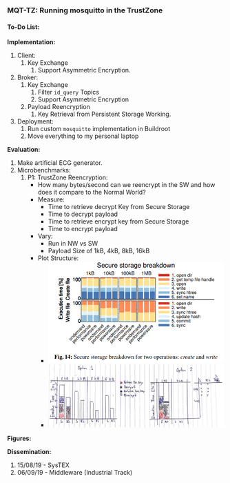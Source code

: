 ### MQT-TZ: Running mosquitto in the TrustZone

#### To-Do List:

**Implementation:**
1. Client:
    1. Key Exchange
        1. Support Asymmetric Encryption.
2. Broker:
    1. Key Exchange
        1. Filter `id_query` Topics
        2. Support Asymmetric Encryption
    2. Payload Reencryption
        1. Key Retrieval from Persistent Storage Working.
3. Deployment:
    1. Run custom `mosquitto` implementation in Buildroot
    2. Move everything to my personal laptop

**Evaluation:**
1. Make artificial ECG generator.
2. Microbenchmarks:
    1. P1: TrustZone Reencryption:
        + How many bytes/second can we reencrypt in the SW and how does it compare to the Normal World?
        + Measure:
            + Time to retrieve decrypt Key from Secure Storage
            + Time to decrypt payload
            + Time to retrieve encrypt key from Secure Storage
            + Time to encrypt payload
        + Vary:
            + Run in NW vs SW
            + Payload Size of 1kB, 4kB, 8kB, 16kB
        + Plot Structure:
            + ![Fig 14 in "On the Performance of ARM TrustZone"](./img/trustzone-comparison.png)
            + ![My Version](./img/mb1_scheme.jpg)

**Figures:**

**Dissemination:**
1. 15/08/19 - SysTEX
2. 06/09/19 - Middleware (Industrial Track)
